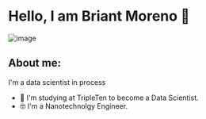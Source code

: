 # Hello, I am Briant Moreno 👋
![image](https://github.com/pmor-06/briantmoreno/blob/main/data_science_background.jpg)

## About me:
I'm a data scientist in process

- 🤖 I'm studying at TripleTen to become a Data Scientist.
- 🤓 I'm a Nanotechnolgy Engineer.

